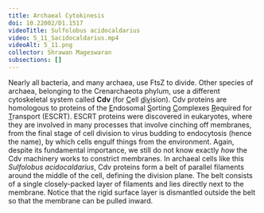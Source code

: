 ```yaml
---
title: Archaeal Cytokinesis
doi: 10.22002/D1.1517
videoTitle: Sulfolobus acidocaldarius
video: 5_11_Sacidocaldarius.mp4
videoAlt: 5_11.png
collector: Shrawan Mageswaran
subsections: []
---
```


Nearly all bacteria, and many archaea, use FtsZ to divide. Other species of archaea, belonging to the Crenarchaeota phylum, use a different cytoskeletal system called **Cdv** (for <u>C</u>ell <u>d</u>i<u>v</u>ision). Cdv proteins are homologous to proteins of the <u>E</u>ndosomal <u>S</u>orting <u>C</u>omplexes <u>R</u>equired for <u>T</u>ransport (ESCRT). ESCRT proteins were discovered in eukaryotes, where they are involved in many processes that involve cinching off membranes, from the final stage of cell division to virus budding to endocytosis (hence the name), by which cells engulf things from the environment. Again, despite its fundamental importance, we still do not know exactly *how* the Cdv machinery works to constrict membranes. In archaeal cells like this *Sulfolobus acidocaldarius*, Cdv proteins form a belt of parallel filaments around the middle of the cell, defining the division plane. The belt consists of a single closely-packed layer of filaments and lies directly next to the membrane. Notice that the rigid surface layer is dismantled outside the belt so that the membrane can be pulled inward.

